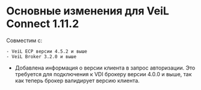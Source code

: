 # Основные изменения для VeiL Connect 1.11.2

Совместим с:

    - VeiL ECP версии 4.5.2 и выше
    - VeiL Broker 3.2.0 и выше
    
- Добавлена информация о версии клиента в запрос авторизации. Это требуется для подключения к
 VDI брокеру версии 4.0.0 и выше, так как теперь брокер валидирует версию клиента.